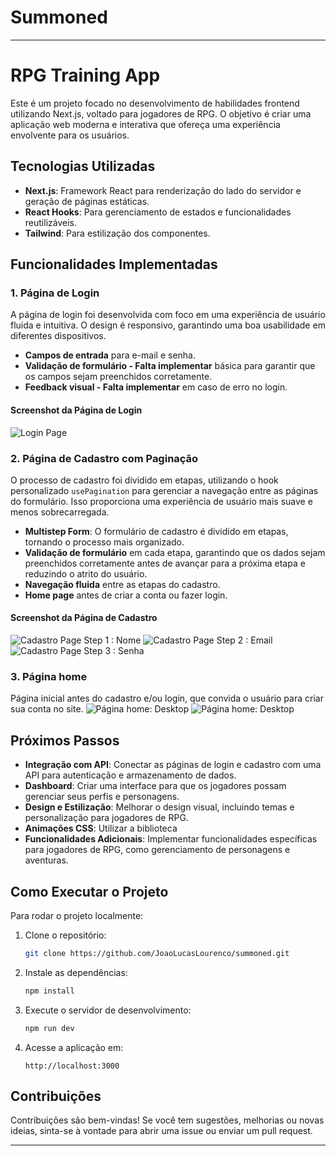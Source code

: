 # Summoned
 
---

# RPG Training App

Este é um projeto focado no desenvolvimento de habilidades frontend utilizando Next.js, voltado para jogadores de RPG. O objetivo é criar uma aplicação web moderna e interativa que ofereça uma experiência envolvente para os usuários.

## Tecnologias Utilizadas

- **Next.js**: Framework React para renderização do lado do servidor e geração de páginas estáticas.
- **React Hooks**: Para gerenciamento de estados e funcionalidades reutilizáveis.
- **Tailwind**: Para estilização dos componentes.

## Funcionalidades Implementadas

### 1. **Página de Login**

A página de login foi desenvolvida com foco em uma experiência de usuário fluida e intuitiva. O design é responsivo, garantindo uma boa usabilidade em diferentes dispositivos.

- **Campos de entrada** para e-mail e senha.
- **Validação de formulário - Falta implementar** básica para garantir que os campos sejam preenchidos corretamente.
- **Feedback visual - Falta implementar** em caso de erro no login.

#### Screenshot da Página de Login
![Login Page](./frontend/public/loginUi.png)

### 2. **Página de Cadastro com Paginação**

O processo de cadastro foi dividido em etapas, utilizando o hook personalizado `usePagination` para gerenciar a navegação entre as páginas do formulário. Isso proporciona uma experiência de usuário mais suave e menos sobrecarregada.

- **Multistep Form**: O formulário de cadastro é dividido em etapas, tornando o processo mais organizado.
- **Validação de formulário** em cada etapa, garantindo que os dados sejam preenchidos corretamente antes de avançar para a próxima etapa e reduzindo o atrito do usuário.
- **Navegação fluida** entre as etapas do cadastro.
- **Home page** antes de criar a conta ou fazer login.

#### Screenshot da Página de Cadastro
![Cadastro Page Step 1 : Nome](./frontend/public/registerUiName.png)
![Cadastro Page Step 2 : Email](./frontend/public/registerUiEmail.png)
![Cadastro Page Step 3 : Senha](./frontend/public/registerUiSenha.png)

### 3. **Página home**

Página inicial antes do cadastro e/ou login, que convida o usuário para criar sua conta no site.
![Página home: Desktop](./frontend/public/homeDesktop.png)
![Página home: Desktop](./frontend/public/homeMobile.png)

## Próximos Passos

- **Integração com API**: Conectar as páginas de login e cadastro com uma API para autenticação e armazenamento de dados.
- **Dashboard**: Criar uma interface para que os jogadores possam gerenciar seus perfis e personagens.
- **Design e Estilização**: Melhorar o design visual, incluindo temas e personalização para jogadores de RPG.
- **Animações CSS**: Utilizar a biblioteca 
- **Funcionalidades Adicionais**: Implementar funcionalidades específicas para jogadores de RPG, como gerenciamento de personagens e aventuras.

## Como Executar o Projeto

Para rodar o projeto localmente:

1. Clone o repositório:
    ```bash
    git clone https://github.com/JoaoLucasLourenco/summoned.git
    ```
2. Instale as dependências:
    ```bash
    npm install
    ```
3. Execute o servidor de desenvolvimento:
    ```bash
    npm run dev
    ```
4. Acesse a aplicação em:
    ```
    http://localhost:3000
    ```

## Contribuições

Contribuições são bem-vindas! Se você tem sugestões, melhorias ou novas ideias, sinta-se à vontade para abrir uma issue ou enviar um pull request.



---

